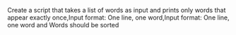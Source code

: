 Create a script that takes a list of words as input and prints only words that appear exactly once,Input format: One line, one word,Input format: One line, one word and Words should be sorted

